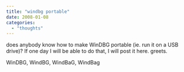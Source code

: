 ```yaml
---
title: "windbg portable"
date: 2008-01-08
categories: 
  - "thoughts"
---
```


does anybody know how to make WinDBG portable (ie. run it on a USB drive)? If one day I will be able to do that, I will post it here. greets.

WinDBG, WindBG, WindBaG, WindBag
